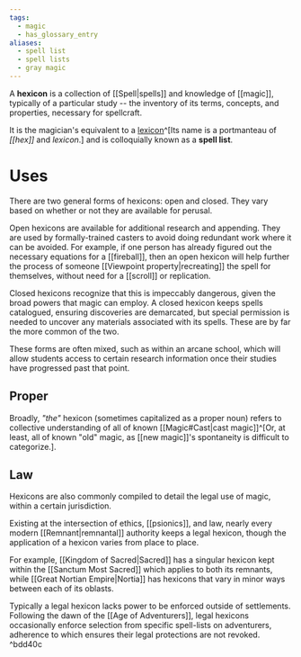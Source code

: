 ```yaml
---
tags:
  - magic
  - has_glossary_entry
aliases:
  - spell list
  - spell lists
  - gray magic
---
```


A **hexicon** is a collection of [[Spell|spells]] and knowledge of [[magic]], typically of a particular study -- the inventory of its terms, concepts, and properties, necessary for spellcraft. 

It is the magician's equivalent to a [lexicon](https://en.wikipedia.org/wiki/Lexicon)^[Its name is a portmanteau of *[[hex]]* and *lexicon*.] and is colloquially known as a **spell list**. 

# Uses
There are two general forms of hexicons: open and closed. They vary based on whether or not they are available for perusal.

Open hexicons are available for additional research and appending. They are used by formally-trained casters to avoid doing redundant work where it can be avoided. For example, if one person has already figured out the necessary equations for a [[fireball]], then an open hexicon will help further the process of someone [[Viewpoint property|recreating]] the spell for themselves, without need for a [[scroll]] or replication.

Closed hexicons recognize that this is impeccably dangerous, given the broad powers that magic can employ. A closed hexicon keeps spells catalogued, ensuring discoveries are demarcated, but special permission is needed to uncover any materials associated with its spells. These are by far the more common of the two.

These forms are often mixed, such as within an arcane school, which will allow students access to certain research information once their studies have progressed past that point.

## Proper
Broadly, *"the"* hexicon (sometimes capitalized as a proper noun) refers to collective understanding of all of known [[Magic#Cast|cast magic]]^[Or, at least, all of known "old" magic, as [[new magic]]'s spontaneity is difficult to categorize.].

## Law
Hexicons are also commonly compiled to detail the legal use of magic, within a certain jurisdiction. 

Existing at the intersection of ethics, [[psionics]], and law, nearly every modern [[Remnant|remnantal]] authority keeps a legal hexicon, though the application of a hexicon varies from place to place. 

For example, [[Kingdom of Sacred|Sacred]] has a singular hexicon kept within the [[Sanctum Most Sacred]] which applies to both its remnants, while [[Great Nortian Empire|Nortia]] has hexicons that vary in minor ways between each of its oblasts.

Typically a legal hexicon lacks power to be enforced outside of settlements. Following the dawn of the [[Age of Adventurers]], legal hexicons occasionally enforce selection from specific spell-lists on adventurers, adherence to which ensures their legal protections are not revoked. ^bdd40c
